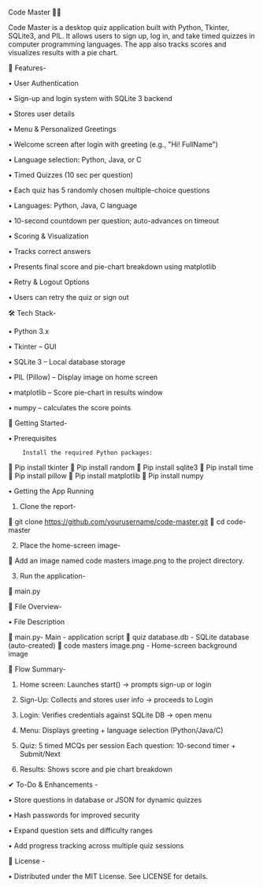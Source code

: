 Code Master 🎯🧐


Code Master is a desktop quiz application built with Python, Tkinter, SQLite3, and PIL. It allows users to sign up, log in, and take timed quizzes in computer programming languages. The app also tracks scores and visualizes results with a pie chart.

🧠 Features-

•	User Authentication

•	Sign-up and login system with SQLite 3 backend

•	Stores user details

•	Menu & Personalized Greetings

•	Welcome screen after login with greeting (e.g., "Hi! FullName")

•	Language selection: Python, Java, or C

•	Timed Quizzes (10 sec per question)

•	Each quiz has 5 randomly chosen multiple-choice questions

•	Languages: Python, Java, C language

•	10-second countdown per question; auto-advances on timeout

•	Scoring & Visualization

•	Tracks correct answers 

•	Presents final score and pie-chart breakdown using matplotlib

•	Retry & Logout Options

•	Users can retry the quiz or sign out


🛠 Tech Stack-

•	Python 3.x

•	Tkinter – GUI

•	SQLite 3 – Local database storage

•	PIL (Pillow) – Display image on home screen

•	matplotlib – Score pie-chart in results window

•	numpy – calculates the score points


🏁 Getting Started-

•	Prerequisites

        Install the required Python packages:
	Pip install tkinter
	Pip install random
	Pip install sqlite3 
	Pip install time
	Pip install pillow
	Pip install matplotlib
	Pip install numpy

•	Getting the App Running

1.	Clone the report-

	git clone https://github.com/yourusername/code-master.git
	cd code-master

2. Place the home-screen image-

	Add an image named code masters image.png to the project       directory.

3. Run the application-

	main.py


📁 File Overview-

•	File	Description

	main.py- Main - application script
	quiz database.db - SQLite database (auto-created)
	code masters image.png - Home-screen background image



🔄 Flow Summary-


1.	Home screen: Launches start() → prompts sign-up or login



 

















2.	Sign-Up: Collects and stores user info → proceeds to Login



 

















3.	Login: Verifies credentials against SQLite DB → open menu



 



















4.	Menu: Displays greeting + language selection (Python/Java/C)



 













5.	Quiz: 5 timed MCQs per session
Each question: 10-second timer + Submit/Next    



 
















6.	Results: Shows score and pie chart breakdown     



 



✔ To-Do & Enhancements -

•	Store questions in database or JSON for dynamic quizzes

•	Hash passwords for improved security

•	Expand question sets and difficulty ranges

•	Add progress tracking across multiple quiz sessions

📄 License -

•	Distributed under the MIT License. See LICENSE for details.

